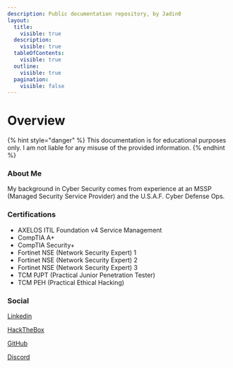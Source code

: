 ```yaml
---
description: Public documentation repository, by Jadin0
layout:
  title:
    visible: true
  description:
    visible: true
  tableOfContents:
    visible: true
  outline:
    visible: true
  pagination:
    visible: false
---
```


# Overview

{% hint style="danger" %}
This documentation is for educational purposes only. I am not liable for any misuse of the provided information.
{% endhint %}



### About Me

My background in Cyber Security comes from experience at an MSSP (Managed Security Service Provider) and the U.S.A.F. Cyber Defense Ops.

### Certifications

* AXELOS ITIL Foundation v4 Service Management
* CompTIA A+
* CompTIA Security+
* Fortinet NSE (Network Security Expert) 1
* Fortinet NSE (Network Security Expert) 2
* Fortinet NSE (Network Security Expert) 3
* TCM PJPT (Practical Junior Penetration Tester)
* TCM PEH (Practical Ethical Hacking)

### Social

[Linkedin](https://www.linkedin.com/in/jadin-natividad/)

[HackTheBox](https://app.hackthebox.com/profile/overview)

[GitHub](https://github.com/Jadin0)

[Discord](https://discordapp.com/users/280206258991136768)
